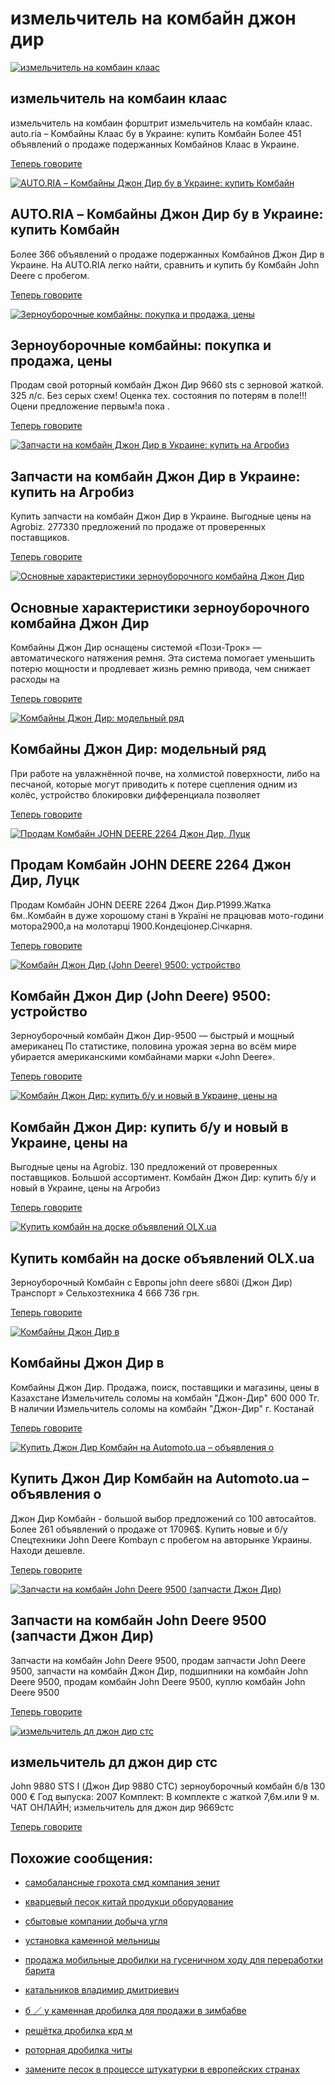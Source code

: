 # измельчитель на комбайн джон дир
<a href="https://mnn.zoosnet.net/LR/Chatpre.aspx?id=MNN94995150&p=https://consultis.com.pl/" target="_blank">![измельчитель на комбаин клаас](https://github.com/millmachine/images/raw/main/750.jpg)</a>
## измельчитель на комбаин клаас
измельчитель на комбаин форштрит  измельчитель на комбайн клаас. auto.ria – Комбайны Клаас бу в Украине: купить Комбайн Более 451 объявлений о продаже подержанных Комбайнов Клаас в Украине.
<a href="https://mnn.zoosnet.net/LR/Chatpre.aspx?id=MNN94995150&p=https://consultis.com.pl/" target="_blank">Теперь говорите</a>
<a href="https://mnn.zoosnet.net/LR/Chatpre.aspx?id=MNN94995150&p=https://consultis.com.pl/" target="_blank">![AUTO.RIA – Комбайны Джон Дир бу в Украине: купить Комбайн ](https://github.com/millmachine/images/raw/main/538.jpg)</a>
## AUTO.RIA – Комбайны Джон Дир бу в Украине: купить Комбайн 
Более 366 объявлений о продаже подержанных Комбайнов Джон Дир в Украине. На AUTO.RIA легко найти, сравнить и купить бу Комбайн John Deere с пробегом.
<a href="https://mnn.zoosnet.net/LR/Chatpre.aspx?id=MNN94995150&p=https://consultis.com.pl/" target="_blank">Теперь говорите</a>
<a href="https://mnn.zoosnet.net/LR/Chatpre.aspx?id=MNN94995150&p=https://consultis.com.pl/" target="_blank">![Зерноуборочные комбайны: покупка и продажа, цены ](https://github.com/millmachine/images/raw/main/469.jpg)</a>
## Зерноуборочные комбайны: покупка и продажа, цены 
Продам свой роторный комбайн Джон Дир 9660 sts с зерновой жаткой. 325 л/с. Без серых схем! Оценка тех. состояния по потерям в поле!!! Оцени предложение первым!а пока .
<a href="https://mnn.zoosnet.net/LR/Chatpre.aspx?id=MNN94995150&p=https://consultis.com.pl/" target="_blank">Теперь говорите</a>
<a href="https://mnn.zoosnet.net/LR/Chatpre.aspx?id=MNN94995150&p=https://consultis.com.pl/" target="_blank">![Запчасти на комбайн Джон Дир в Украине: купить на Агробиз](https://github.com/millmachine/images/raw/main/192.jpg)</a>
## Запчасти на комбайн Джон Дир в Украине: купить на Агробиз
Купить запчасти на комбайн Джон Дир в Украине. Выгодные цены на Agrobiz. 277330 предложений по продаже от проверенных поставщиков.
<a href="https://mnn.zoosnet.net/LR/Chatpre.aspx?id=MNN94995150&p=https://consultis.com.pl/" target="_blank">Теперь говорите</a>
<a href="https://mnn.zoosnet.net/LR/Chatpre.aspx?id=MNN94995150&p=https://consultis.com.pl/" target="_blank">![Основные характеристики зерноуборочного комбайна Джон Дир ](https://github.com/millmachine/images/raw/main/106.jpg)</a>
## Основные характеристики зерноуборочного комбайна Джон Дир 
Комбайны Джон Дир оснащены системой «Пози-Трок» — автоматического натяжения ремня. Эта система помогает уменьшить потерю мощности и продлевает жизнь ремню привода, чем снижает расходы на 
<a href="https://mnn.zoosnet.net/LR/Chatpre.aspx?id=MNN94995150&p=https://consultis.com.pl/" target="_blank">Теперь говорите</a>
<a href="https://mnn.zoosnet.net/LR/Chatpre.aspx?id=MNN94995150&p=https://consultis.com.pl/" target="_blank">![Комбайны Джон Дир: модельный ряд](https://github.com/millmachine/images/raw/main/18.jpg)</a>
## Комбайны Джон Дир: модельный ряд
При работе на увлажнённой почве, на холмистой поверхности, либо на песчаной, которые могут приводить к потере сцепления одним из колёс, устройство блокировки дифференциала позволяет 
<a href="https://mnn.zoosnet.net/LR/Chatpre.aspx?id=MNN94995150&p=https://consultis.com.pl/" target="_blank">Теперь говорите</a>
<a href="https://mnn.zoosnet.net/LR/Chatpre.aspx?id=MNN94995150&p=https://consultis.com.pl/" target="_blank">![Продам Комбайн JOHN DEERE 2264 Джон Дир, Луцк ](https://github.com/millmachine/images/raw/main/685.jpg)</a>
## Продам Комбайн JOHN DEERE 2264 Джон Дир, Луцк 
Продам Комбайн JOHN DEERE 2264 Джон Дир.Р1999.Жатка 6м..Комбайн в дуже хорошому стані в Україні не працював мото-години мотора2900,а на молотарцi 1900.Кондецiонер.Сiчкарня.
<a href="https://mnn.zoosnet.net/LR/Chatpre.aspx?id=MNN94995150&p=https://consultis.com.pl/" target="_blank">Теперь говорите</a>
<a href="https://mnn.zoosnet.net/LR/Chatpre.aspx?id=MNN94995150&p=https://consultis.com.pl/" target="_blank">![Комбайн Джон Дир (John Deere) 9500: устройство ](https://github.com/millmachine/images/raw/main/167.jpg)</a>
## Комбайн Джон Дир (John Deere) 9500: устройство 
Зерноуборочный комбайн Джон Дир-9500 — быстрый и мощный американец По статистике, половина урожая зерна во всём мире убирается американскими комбайнами марки «John Deere».
<a href="https://mnn.zoosnet.net/LR/Chatpre.aspx?id=MNN94995150&p=https://consultis.com.pl/" target="_blank">Теперь говорите</a>
<a href="https://mnn.zoosnet.net/LR/Chatpre.aspx?id=MNN94995150&p=https://consultis.com.pl/" target="_blank">![Комбайн Джон Дир: купить б/у и новый в Украине, цены на ](https://github.com/millmachine/images/raw/main/588.jpg)</a>
## Комбайн Джон Дир: купить б/у и новый в Украине, цены на 
Выгодные цены на Agrobiz. 130 предложений от проверенных поставщиков. Большой ассортимент. Комбайн Джон Дир: купить б/у и новый в Украине, цены на Агробиз
<a href="https://mnn.zoosnet.net/LR/Chatpre.aspx?id=MNN94995150&p=https://consultis.com.pl/" target="_blank">Теперь говорите</a>
<a href="https://mnn.zoosnet.net/LR/Chatpre.aspx?id=MNN94995150&p=https://consultis.com.pl/" target="_blank">![Купить комбайн на доске объявлений OLX.ua](https://github.com/millmachine/images/raw/main/287.jpg)</a>
## Купить комбайн на доске объявлений OLX.ua
Зерноуборочный Комбайн с Европы john deere s680i (Джон Дир) Транспорт » Сельхозтехника 4 666 736 грн.
<a href="https://mnn.zoosnet.net/LR/Chatpre.aspx?id=MNN94995150&p=https://consultis.com.pl/" target="_blank">Теперь говорите</a>
<a href="https://mnn.zoosnet.net/LR/Chatpre.aspx?id=MNN94995150&p=https://consultis.com.pl/" target="_blank">![Комбайны Джон Дир в ](https://github.com/millmachine/images/raw/main/550.jpg)</a>
## Комбайны Джон Дир в 
Комбайны Джон Дир. Продажа, поиск, поставщики и магазины, цены в Казахстане  Измельчитель соломы на комбайн "Джон-Дир"  600 000 Тг. В наличии Измельчитель соломы на комбайн "Джон-Дир" г. Костанай
<a href="https://mnn.zoosnet.net/LR/Chatpre.aspx?id=MNN94995150&p=https://consultis.com.pl/" target="_blank">Теперь говорите</a>
<a href="https://mnn.zoosnet.net/LR/Chatpre.aspx?id=MNN94995150&p=https://consultis.com.pl/" target="_blank">![Купить Джон Дир Комбайн на Automoto.ua – объявления о ](https://github.com/millmachine/images/raw/main/137.jpg)</a>
## Купить Джон Дир Комбайн на Automoto.ua – объявления о 
Джон Дир Комбайн - большой выбор предложений со 100 автосайтов. Более 261 объявлений о продаже от 17096$. Купить новые и б/у Спецтехники John Deere Kombayn с пробегом на авторынке Украины. Находи дешевле.
<a href="https://mnn.zoosnet.net/LR/Chatpre.aspx?id=MNN94995150&p=https://consultis.com.pl/" target="_blank">Теперь говорите</a>
<a href="https://mnn.zoosnet.net/LR/Chatpre.aspx?id=MNN94995150&p=https://consultis.com.pl/" target="_blank">![Запчасти на комбайн John Deere 9500 (запчасти Джон Дир)](https://github.com/millmachine/images/raw/main/412.jpg)</a>
## Запчасти на комбайн John Deere 9500 (запчасти Джон Дир)
Запчасти на комбайн John Deere 9500, продам запчасти John Deere 9500, запчасти на комбайн Джон Дир, подшипники на комбайн John Deere 9500, продам комбайн John Deere 9500, куплю комбайн John Deere 9500
<a href="https://mnn.zoosnet.net/LR/Chatpre.aspx?id=MNN94995150&p=https://consultis.com.pl/" target="_blank">Теперь говорите</a>
<a href="https://mnn.zoosnet.net/LR/Chatpre.aspx?id=MNN94995150&p=https://consultis.com.pl/" target="_blank">![измельчитель дл джон дир стс](https://github.com/millmachine/images/raw/main/615.jpg)</a>
## измельчитель дл джон дир стс
John 9880 STS I (Джон Дир 9880 СТС) зерноуборочный комбайн б/в 130 000 € Год выпуска: 2007 Комплект: В комплекте с жаткой 7,6м.или 9 м. ЧАТ ОНЛАЙН; измельчитель для джон дир 9669стс
<a href="https://mnn.zoosnet.net/LR/Chatpre.aspx?id=MNN94995150&p=https://consultis.com.pl/" target="_blank">Теперь говорите</a>
## Похожие сообщения:
* [самобалансные грохота смд компания зенит](%D1%81%D0%B0%D0%BC%D0%BE%D0%B1%D0%B0%D0%BB%D0%B0%D0%BD%D1%81%D0%BD%D1%8B%D0%B5%20%D0%B3%D1%80%D0%BE%D1%85%D0%BE%D1%82%D0%B0%20%D1%81%D0%BC%D0%B4%20%D0%BA%D0%BE%D0%BC%D0%BF%D0%B0%D0%BD%D0%B8%D1%8F%20%D0%B7%D0%B5%D0%BD%D0%B8%D1%82.md)
* [кварцевый песок китай продукци оборудование](%D0%BA%D0%B2%D0%B0%D1%80%D1%86%D0%B5%D0%B2%D1%8B%D0%B9%20%D0%BF%D0%B5%D1%81%D0%BE%D0%BA%20%D0%BA%D0%B8%D1%82%D0%B0%D0%B9%20%D0%BF%D1%80%D0%BE%D0%B4%D1%83%D0%BA%D1%86%D0%B8%20%D0%BE%D0%B1%D0%BE%D1%80%D1%83%D0%B4%D0%BE%D0%B2%D0%B0%D0%BD%D0%B8%D0%B5.md)
* [сбытовые компании добыча угля](%D1%81%D0%B1%D1%8B%D1%82%D0%BE%D0%B2%D1%8B%D0%B5%20%D0%BA%D0%BE%D0%BC%D0%BF%D0%B0%D0%BD%D0%B8%D0%B8%20%D0%B4%D0%BE%D0%B1%D1%8B%D1%87%D0%B0%20%D1%83%D0%B3%D0%BB%D1%8F.md)
* [установка каменной мельницы](%D1%83%D1%81%D1%82%D0%B0%D0%BD%D0%BE%D0%B2%D0%BA%D0%B0%20%D0%BA%D0%B0%D0%BC%D0%B5%D0%BD%D0%BD%D0%BE%D0%B9%20%D0%BC%D0%B5%D0%BB%D1%8C%D0%BD%D0%B8%D1%86%D1%8B.md)
* [продажа мобильные дробилки на гусеничном ходу для переработки барита](%D0%BF%D1%80%D0%BE%D0%B4%D0%B0%D0%B6%D0%B0%20%D0%BC%D0%BE%D0%B1%D0%B8%D0%BB%D1%8C%D0%BD%D1%8B%D0%B5%20%D0%B4%D1%80%D0%BE%D0%B1%D0%B8%D0%BB%D0%BA%D0%B8%20%D0%BD%D0%B0%20%D0%B3%D1%83%D1%81%D0%B5%D0%BD%D0%B8%D1%87%D0%BD%D0%BE%D0%BC%20%D1%85%D0%BE%D0%B4%D1%83%20%D0%B4%D0%BB%D1%8F%20%D0%BF%D0%B5%D1%80%D0%B5%D1%80%D0%B0%D0%B1%D0%BE%D1%82%D0%BA%D0%B8%20%D0%B1%D0%B0%D1%80%D0%B8%D1%82%D0%B0.md)
* [катальников владимир дмитриевич](%D0%BA%D0%B0%D1%82%D0%B0%D0%BB%D1%8C%D0%BD%D0%B8%D0%BA%D0%BE%D0%B2%20%D0%B2%D0%BB%D0%B0%D0%B4%D0%B8%D0%BC%D0%B8%D1%80%20%D0%B4%D0%BC%D0%B8%D1%82%D1%80%D0%B8%D0%B5%D0%B2%D0%B8%D1%87.md)
* [б ／ у каменная дробилка для продажи в зимбабве](%D0%B1%20%EF%BC%8F%20%D1%83%20%D0%BA%D0%B0%D0%BC%D0%B5%D0%BD%D0%BD%D0%B0%D1%8F%20%D0%B4%D1%80%D0%BE%D0%B1%D0%B8%D0%BB%D0%BA%D0%B0%20%D0%B4%D0%BB%D1%8F%20%D0%BF%D1%80%D0%BE%D0%B4%D0%B0%D0%B6%D0%B8%20%D0%B2%20%D0%B7%D0%B8%D0%BC%D0%B1%D0%B0%D0%B1%D0%B2%D0%B5.md)
* [решётка дробилка крд м](%D1%80%D0%B5%D1%88%D1%91%D1%82%D0%BA%D0%B0%20%D0%B4%D1%80%D0%BE%D0%B1%D0%B8%D0%BB%D0%BA%D0%B0%20%D0%BA%D1%80%D0%B4%20%D0%BC.md)
* [роторная дробилка читы](%D1%80%D0%BE%D1%82%D0%BE%D1%80%D0%BD%D0%B0%D1%8F%20%D0%B4%D1%80%D0%BE%D0%B1%D0%B8%D0%BB%D0%BA%D0%B0%20%D1%87%D0%B8%D1%82%D1%8B.md)
* [замените песок в процессе штукатурки в европейских странах](%D0%B7%D0%B0%D0%BC%D0%B5%D0%BD%D0%B8%D1%82%D0%B5%20%D0%BF%D0%B5%D1%81%D0%BE%D0%BA%20%D0%B2%20%D0%BF%D1%80%D0%BE%D1%86%D0%B5%D1%81%D1%81%D0%B5%20%D1%88%D1%82%D1%83%D0%BA%D0%B0%D1%82%D1%83%D1%80%D0%BA%D0%B8%20%D0%B2%20%D0%B5%D0%B2%D1%80%D0%BE%D0%BF%D0%B5%D0%B9%D1%81%D0%BA%D0%B8%D1%85%20%D1%81%D1%82%D1%80%D0%B0%D0%BD%D0%B0%D1%85.md)
